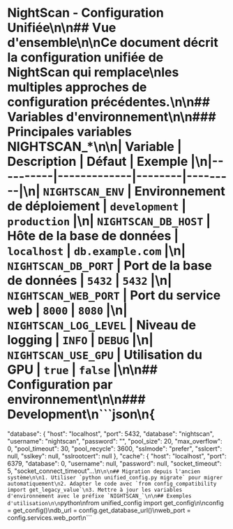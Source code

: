 # NightScan - Configuration Unifiée\n\n## Vue d'ensemble\n\nCe document décrit la configuration unifiée de NightScan qui remplace\nles multiples approches de configuration précédentes.\n\n## Variables d'environnement\n\n### Principales variables NIGHTSCAN_*\n\n| Variable | Description | Défaut | Exemple |\n|----------|-------------|--------|---------|\n| `NIGHTSCAN_ENV` | Environnement de déploiement | `development` | `production` |\n| `NIGHTSCAN_DB_HOST` | Hôte de la base de données | `localhost` | `db.example.com` |\n| `NIGHTSCAN_DB_PORT` | Port de la base de données | `5432` | `5432` |\n| `NIGHTSCAN_WEB_PORT` | Port du service web | `8000` | `8080` |\n| `NIGHTSCAN_LOG_LEVEL` | Niveau de logging | `INFO` | `DEBUG` |\n| `NIGHTSCAN_USE_GPU` | Utilisation du GPU | `true` | `false` |\n\n## Configuration par environnement\n\n### Development\n```json\n{
  "database": {
    "host": "localhost",
    "port": 5432,
    "database": "nightscan",
    "username": "nightscan",
    "password": "",
    "pool_size": 20,
    "max_overflow": 0,
    "pool_timeout": 30,
    "pool_recycle": 3600,
    "sslmode": "prefer",
    "sslcert": null,
    "sslkey": null,
    "sslrootcert": null
  },
  "cache": {
    "host": "localhost",
    "port": 6379,
    "database": 0,
    "username": null,
    "password": null,
    "socket_timeout": 5,
    "socket_connect_timeout"...\n```\n\n## Migration depuis l'ancien système\n\n1. Utiliser `python unified_config.py migrate` pour migrer automatiquement\n2. Adapter le code avec `from config_compatibility import get_legacy_value`\n3. Mettre à jour les variables d'environnement avec le préfixe `NIGHTSCAN_`\n\n## Exemples d'utilisation\n\n```python\nfrom unified_config import get_config\n\nconfig = get_config()\ndb_url = config.get_database_url()\nweb_port = config.services.web_port\n```